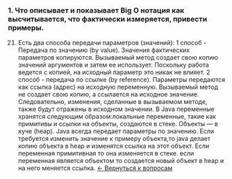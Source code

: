 ### 1. Что описывает и показывает Big O нотация как высчитывается, что фактически измеряется, привести примеры.
21. Есть два способа передачи параметров (значений):
1 способ - Передача по значению (by value). Значения фактических параметров копируются. 
Вызываемый метод создает свою копию значений аргументов и затем ее использует. 
Поскольку работа ведется с копией, на исходный параметр это никак не влияет.
2 способ - передача по ссылке (by reference). Параметры передаются как ссылка (адрес) 
на исходную переменную. Вызываемый метод не создает свою копию, а ссылается на исходное 
значение. Следовательно, изменения, сделанные в вызываемом методе, также будут отражены 
в исходном значении. В Java переменные хранятся следующим образом:локальные переменные, 
такие как примитивы и ссылки на объекты, создаются в стеке. Объекты — в куче (heap).
Java всегда передает параметры по значению. Если требуется изменить значение к примеру объекта,то
java делает копию объекта в heap и изменятся ссылка на этот объект. Если переменная примитивная то 
она изменяется в стеке. если переменная является объектом то создается новый объект в heap и 
на него меняется ссылка.
[← Вернуться к вопросам](README.md)